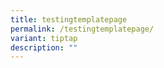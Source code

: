 ```yaml
---
title: testingtemplatepage
permalink: /testingtemplatepage/
variant: tiptap
description: ""
---
```

